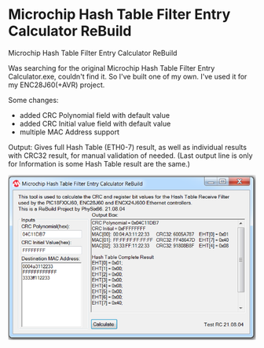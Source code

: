 # Microchip Hash Table Filter Entry Calculator ReBuild
Microchip Hash Table Filter Entry Calculator ReBuild

Was searching for the original Microchip Hash Table Filter Entry Calculator.exe, couldn't find it. So I've built one of my own.
I've used it for my ENC28J60(+AVR) project.

Some changes:
- added CRC Polynomial field with default value
- added CRC Initial value field with default value
- multiple MAC Address support

Output:
Gives full Hash Table (ETH0-7) result, as well as individual results with CRC32 result, for manual validation of needed.
(Last output line is only for Information is some Hash Table result are the same.)

![This is an image](/Microchip%20Hash%20Table%20Filter%20Entry%20Calculator%20ReBuild%20Demo.png)

